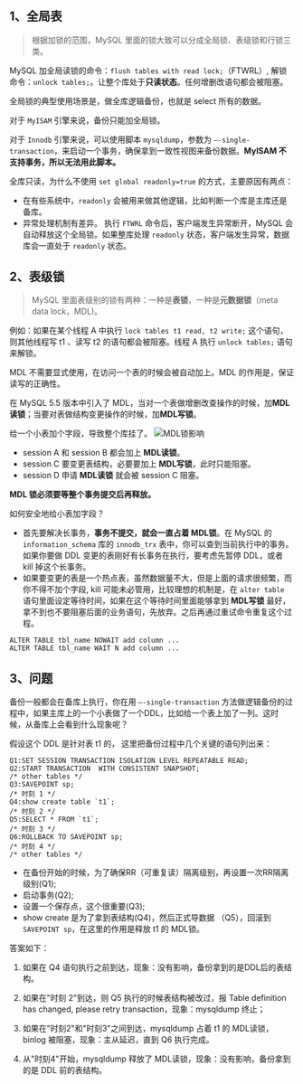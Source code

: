 # 

## 1、全局表

> 根据加锁的范围，MySQL 里面的锁大致可以分成全局锁、表级锁和行锁三类。

MySQL 加全局读锁的命令：`flush tables with read lock;`（FTWRL）, 解锁命令：`unlock tables;`。让整个库处于**只读状态**。任何增删改语句都会被阻塞。

全局锁的典型使用场景是，做全库逻辑备份，也就是 select 所有的数据。

对于 `MyISAM` 引擎来说，备份只能加全局锁。

对于 `Innodb` 引擎来说，可以使用脚本 `mysqldump`，参数为 `–-single-transaction`，来启动一个事务，确保拿到一致性视图来备份数据。**MyISAM 不支持事务，所以无法用此脚本。**

全库只读，为什么不使用 `set global readonly=true` 的方式，主要原因有两点：
- 在有些系统中，`readonly` 会被用来做其他逻辑，比如判断一个库是主库还是备库。
- 异常处理机制有差异。 执行 `FTWRL` 命令后，客户端发生异常断开，MySQL 会自动释放这个全局锁。如果整库处理 `readonly` 状态，客户端发生异常，数据库会一直处于 `readonly` 状态。

## 2、表级锁

> MySQL 里面表级别的锁有两种：一种是**表锁**，一种是**元数据锁**（meta data lock，MDL)。

例如：如果在某个线程 A 中执行 `lock tables t1 read, t2 write;` 这个语句，则其他线程写 t1 、读写 t2 的语句都会被阻塞。线程 A 执行 `unlock tables;` 语句来解锁。

MDL 不需要显式使用，在访问一个表的时候会被自动加上。MDL 的作用是，保证读写的正确性。

在 MySQL 5.5 版本中引入了 MDL，当对一个表做增删改查操作的时候，加**MDL读锁**；当要对表做结构变更操作的时候，加**MDL写锁**。


给一个小表加个字段，导致整个库挂了。
![MDL锁影响](./imgs/06_01.png)

- session A 和 session B 都会加上 **MDL读锁**。
- session C 要变更表结构，必要要加上 **MDL写锁**，此时只能阻塞。
- session D 申请 **MDL读锁** 就会被 session C 阻塞。

**MDL 锁必须要等整个事务提交后再释放。**

如何安全地给小表加字段？

- 首先要解决长事务，**事务不提交，就会一直占着 MDL锁**。在 MySQL 的 `information_schema`  库的 `innodb_trx` 表中，你可以查到当前执行中的事务。如果你要做 DDL 变更的表刚好有长事务在执行，要考虑先暂停 DDL，或者 kill 掉这个长事务。
- 如果要变更的表是一个热点表，虽然数据量不大，但是上面的请求很频繁，而你不得不加个字段, kill 可能未必管用，比较理想的机制是，在 `alter table` 语句里面设定等待时间，如果在这个等待时间里面能够拿到 **MDL写锁** 最好，拿不到也不要阻塞后面的业务语句，先放弃。之后再通过重试命令重复这个过程。

```shell script
ALTER TABLE tbl_name NOWAIT add column ...
ALTER TABLE tbl_name WAIT N add column ... 
```

## 3、问题

备份一般都会在备库上执行，你在用 `–-single-transaction` 方法做逻辑备份的过程中，如果主库上的一个小表做了一个DDL，比如给一个表上加了一列。这时候，从备库上会看到什么现象呢？


假设这个 DDL 是针对表 t1 的， 这里把备份过程中几个关键的语句列出来：
```shell script
Q1:SET SESSION TRANSACTION ISOLATION LEVEL REPEATABLE READ;
Q2:START TRANSACTION  WITH CONSISTENT SNAPSHOT;
/* other tables */
Q3:SAVEPOINT sp;
/* 时刻 1 */
Q4:show create table `t1`;
/* 时刻 2 */
Q5:SELECT * FROM `t1`;
/* 时刻 3 */
Q6:ROLLBACK TO SAVEPOINT sp;
/* 时刻 4 */
/* other tables */
```

- 在备份开始的时候，为了确保RR（可重复读）隔离级别，再设置一次RR隔离级别(Q1);
- 启动事务(Q2);
- 设置一个保存点，这个很重要(Q3);
- show create 是为了拿到表结构(Q4)，然后正式导数据 （Q5），回滚到`SAVEPOINT sp`，在这里的作用是释放 t1 的 MDL锁。

答案如下：
1. 如果在 Q4 语句执行之前到达，现象：没有影响，备份拿到的是DDL后的表结构。

2. 如果在"时刻 2"到达，则 Q5 执行的时候表结构被改过，报 Table definition has changed, please retry transaction，现象：mysqldump 终止；

3. 如果在"时刻2"和"时刻3"之间到达，mysqldump 占着 t1 的 MDL读锁，binlog 被阻塞，现象：主从延迟，直到 Q6 执行完成。

4. 从"时刻4"开始，mysqldump 释放了 MDL读锁，现象：没有影响，备份拿到的是 DDL 前的表结构。












